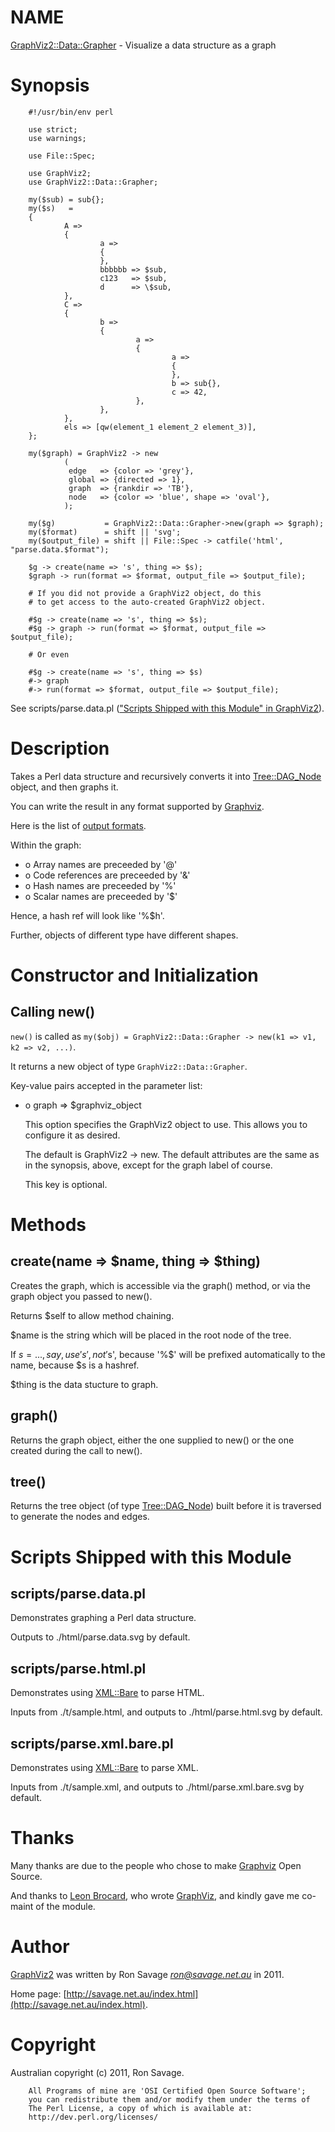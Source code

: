 # NAME

[GraphViz2::Data::Grapher](https://metacpan.org/pod/GraphViz2::Data::Grapher) - Visualize a data structure as a graph

# Synopsis

        #!/usr/bin/env perl

        use strict;
        use warnings;

        use File::Spec;

        use GraphViz2;
        use GraphViz2::Data::Grapher;

        my($sub) = sub{};
        my($s)   =
        {
                A =>
                {
                        a =>
                        {
                        },
                        bbbbbb => $sub,
                        c123   => $sub,
                        d      => \$sub,
                },
                C =>
                {
                        b =>
                        {
                                a =>
                                {
                                        a =>
                                        {
                                        },
                                        b => sub{},
                                        c => 42,
                                },
                        },
                },
                els => [qw(element_1 element_2 element_3)],
        };

        my($graph) = GraphViz2 -> new
                (
                 edge   => {color => 'grey'},
                 global => {directed => 1},
                 graph  => {rankdir => 'TB'},
                 node   => {color => 'blue', shape => 'oval'},
                );

        my($g)           = GraphViz2::Data::Grapher->new(graph => $graph);
        my($format)      = shift || 'svg';
        my($output_file) = shift || File::Spec -> catfile('html', "parse.data.$format");

        $g -> create(name => 's', thing => $s);
        $graph -> run(format => $format, output_file => $output_file);

        # If you did not provide a GraphViz2 object, do this
        # to get access to the auto-created GraphViz2 object.

        #$g -> create(name => 's', thing => $s);
        #$g -> graph -> run(format => $format, output_file => $output_file);

        # Or even

        #$g -> create(name => 's', thing => $s)
        #-> graph
        #-> run(format => $format, output_file => $output_file);

See scripts/parse.data.pl (["Scripts Shipped with this Module" in GraphViz2](https://metacpan.org/pod/GraphViz2#Scripts-Shipped-with-this-Module)).

# Description

Takes a Perl data structure and recursively converts it into [Tree::DAG\_Node](https://metacpan.org/pod/Tree::DAG_Node) object, and then graphs it.

You can write the result in any format supported by [Graphviz](http://www.graphviz.org/).

Here is the list of [output formats](http://www.graphviz.org/content/output-formats).

Within the graph:

- o Array names are preceeded by '@'
- o Code references are preceeded by '&'
- o Hash names are preceeded by '%'
- o Scalar names are preceeded by '$'

Hence, a hash ref will look like '%$h'.

Further, objects of different type have different shapes.

# Constructor and Initialization

## Calling new()

`new()` is called as `my($obj) = GraphViz2::Data::Grapher -> new(k1 => v1, k2 => v2, ...)`.

It returns a new object of type `GraphViz2::Data::Grapher`.

Key-value pairs accepted in the parameter list:

- o graph => $graphviz\_object

    This option specifies the GraphViz2 object to use. This allows you to configure it as desired.

    The default is GraphViz2 -> new. The default attributes are the same as in the synopsis, above,
    except for the graph label of course.

    This key is optional.

# Methods

## create(name => $name, thing => $thing)

Creates the graph, which is accessible via the graph() method, or via the graph object you passed to new().

Returns $self to allow method chaining.

$name is the string which will be placed in the root node of the tree.

If $s = {...}, say, use 's', not '$s', because '%$' will be prefixed automatically to the name,
because $s is a hashref.

$thing is the data stucture to graph.

## graph()

Returns the graph object, either the one supplied to new() or the one created during the call to new().

## tree()

Returns the tree object (of type [Tree::DAG\_Node](https://metacpan.org/pod/Tree::DAG_Node)) built before it is traversed to generate the nodes and edges.

# Scripts Shipped with this Module

## scripts/parse.data.pl

Demonstrates graphing a Perl data structure.

Outputs to ./html/parse.data.svg by default.

## scripts/parse.html.pl

Demonstrates using [XML::Bare](https://metacpan.org/pod/XML::Bare) to parse HTML.

Inputs from ./t/sample.html, and outputs to ./html/parse.html.svg by default.

## scripts/parse.xml.bare.pl

Demonstrates using [XML::Bare](https://metacpan.org/pod/XML::Bare) to parse XML.

Inputs from ./t/sample.xml, and outputs to ./html/parse.xml.bare.svg by default.

# Thanks

Many thanks are due to the people who chose to make [Graphviz](http://www.graphviz.org/) Open Source.

And thanks to [Leon Brocard](http://search.cpan.org/~lbrocard/), who wrote [GraphViz](https://metacpan.org/pod/GraphViz), and kindly gave me co-maint of the module.

# Author

[GraphViz2](https://metacpan.org/pod/GraphViz2) was written by Ron Savage _<ron@savage.net.au>_ in 2011.

Home page: [http://savage.net.au/index.html](http://savage.net.au/index.html).

# Copyright

Australian copyright (c) 2011, Ron Savage.

        All Programs of mine are 'OSI Certified Open Source Software';
        you can redistribute them and/or modify them under the terms of
        The Perl License, a copy of which is available at:
        http://dev.perl.org/licenses/
